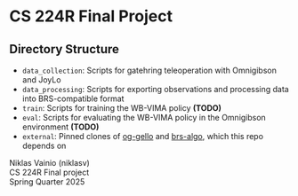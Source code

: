 # CS 224R Final Project

## Directory Structure
* `data_collection`: Scripts for gatehring teleoperation with Omnigibson and JoyLo
* `data_processing`: Scripts for exporting observations and processing data into BRS-compatible format
* `train`: Scripts for training the WB-VIMA policy **(TODO)**
* `eval`: Scripts for evaluating the WB-VIMA policy in the Omnigibson environment **(TODO)**
* `external`: Pinned clones of [og-gello](https://github.com/StanfordVL/og-gello) and [brs-algo](https://github.com/behavior-robot-suite/brs-algo), which this repo depends on


Niklas Vainio (niklasv)  
CS 224R Final project  
Spring Quarter 2025